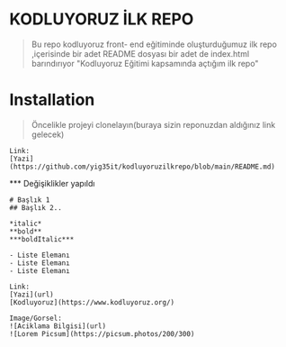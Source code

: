 # KODLUYORUZ İLK REPO
> Bu repo kodluyoruz front- end eğitiminde oluşturduğumuz ilk repo ,içerisinde bir adet README dosyası bir adet de index.html barındırıyor 
"Kodluyoruz Eğitimi kapsamında açtığım ilk repo"

# Installation
>Öncelikle projeyi clonelayın(buraya sizin reponuzdan aldığınız link gelecek)
```
Link:
[Yazi](https://github.com/yig35it/kodluyoruzilkrepo/blob/main/README.md)
```
*** Değişiklikler yapıldı 
```
# Başlık 1
## Başlık 2.. 

*italic* 
**bold**
***boldItalic***

- Liste Elemanı
- Liste Elemanı
- Liste Elemanı

Link:
[Yazi](url)
[Kodluyoruz](https://www.kodluyoruz.org/)

Image/Gorsel:
![Aciklama Bilgisi](url)
![Lorem Picsum](https://picsum.photos/200/300)

```